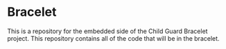 # Bracelet
This is a repository for the embedded side of the Child Guard Bracelet project. This repository contains all of the code that will be in the bracelet.
